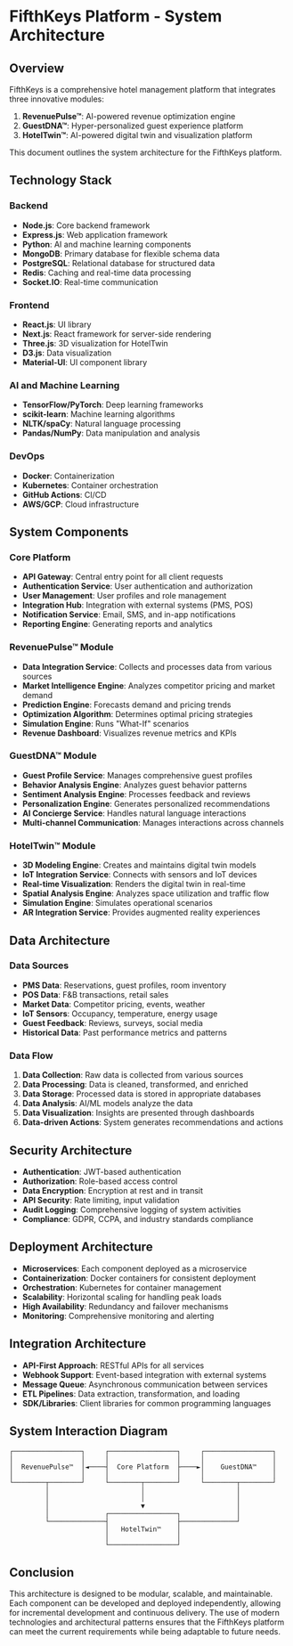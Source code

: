 # FifthKeys Platform - System Architecture

## Overview

FifthKeys is a comprehensive hotel management platform that integrates three innovative modules:

1. **RevenuePulse™**: AI-powered revenue optimization engine
2. **GuestDNA™**: Hyper-personalized guest experience platform
3. **HotelTwin™**: AI-powered digital twin and visualization platform

This document outlines the system architecture for the FifthKeys platform.

## Technology Stack

### Backend
- **Node.js**: Core backend framework
- **Express.js**: Web application framework
- **Python**: AI and machine learning components
- **MongoDB**: Primary database for flexible schema data
- **PostgreSQL**: Relational database for structured data
- **Redis**: Caching and real-time data processing
- **Socket.IO**: Real-time communication

### Frontend
- **React.js**: UI library
- **Next.js**: React framework for server-side rendering
- **Three.js**: 3D visualization for HotelTwin
- **D3.js**: Data visualization
- **Material-UI**: UI component library

### AI and Machine Learning
- **TensorFlow/PyTorch**: Deep learning frameworks
- **scikit-learn**: Machine learning algorithms
- **NLTK/spaCy**: Natural language processing
- **Pandas/NumPy**: Data manipulation and analysis

### DevOps
- **Docker**: Containerization
- **Kubernetes**: Container orchestration
- **GitHub Actions**: CI/CD
- **AWS/GCP**: Cloud infrastructure

## System Components

### Core Platform
- **API Gateway**: Central entry point for all client requests
- **Authentication Service**: User authentication and authorization
- **User Management**: User profiles and role management
- **Integration Hub**: Integration with external systems (PMS, POS)
- **Notification Service**: Email, SMS, and in-app notifications
- **Reporting Engine**: Generating reports and analytics

### RevenuePulse™ Module
- **Data Integration Service**: Collects and processes data from various sources
- **Market Intelligence Engine**: Analyzes competitor pricing and market demand
- **Prediction Engine**: Forecasts demand and pricing trends
- **Optimization Algorithm**: Determines optimal pricing strategies
- **Simulation Engine**: Runs "What-If" scenarios
- **Revenue Dashboard**: Visualizes revenue metrics and KPIs

### GuestDNA™ Module
- **Guest Profile Service**: Manages comprehensive guest profiles
- **Behavior Analysis Engine**: Analyzes guest behavior patterns
- **Sentiment Analysis Engine**: Processes feedback and reviews
- **Personalization Engine**: Generates personalized recommendations
- **AI Concierge Service**: Handles natural language interactions
- **Multi-channel Communication**: Manages interactions across channels

### HotelTwin™ Module
- **3D Modeling Engine**: Creates and maintains digital twin models
- **IoT Integration Service**: Connects with sensors and IoT devices
- **Real-time Visualization**: Renders the digital twin in real-time
- **Spatial Analysis Engine**: Analyzes space utilization and traffic flow
- **Simulation Engine**: Simulates operational scenarios
- **AR Integration Service**: Provides augmented reality experiences

## Data Architecture

### Data Sources
- **PMS Data**: Reservations, guest profiles, room inventory
- **POS Data**: F&B transactions, retail sales
- **Market Data**: Competitor pricing, events, weather
- **IoT Sensors**: Occupancy, temperature, energy usage
- **Guest Feedback**: Reviews, surveys, social media
- **Historical Data**: Past performance metrics and patterns

### Data Flow
1. **Data Collection**: Raw data is collected from various sources
2. **Data Processing**: Data is cleaned, transformed, and enriched
3. **Data Storage**: Processed data is stored in appropriate databases
4. **Data Analysis**: AI/ML models analyze the data
5. **Data Visualization**: Insights are presented through dashboards
6. **Data-driven Actions**: System generates recommendations and actions

## Security Architecture

- **Authentication**: JWT-based authentication
- **Authorization**: Role-based access control
- **Data Encryption**: Encryption at rest and in transit
- **API Security**: Rate limiting, input validation
- **Audit Logging**: Comprehensive logging of system activities
- **Compliance**: GDPR, CCPA, and industry standards compliance

## Deployment Architecture

- **Microservices**: Each component deployed as a microservice
- **Containerization**: Docker containers for consistent deployment
- **Orchestration**: Kubernetes for container management
- **Scalability**: Horizontal scaling for handling peak loads
- **High Availability**: Redundancy and failover mechanisms
- **Monitoring**: Comprehensive monitoring and alerting

## Integration Architecture

- **API-First Approach**: RESTful APIs for all services
- **Webhook Support**: Event-based integration with external systems
- **Message Queue**: Asynchronous communication between services
- **ETL Pipelines**: Data extraction, transformation, and loading
- **SDK/Libraries**: Client libraries for common programming languages

## System Interaction Diagram

```
┌─────────────────┐     ┌─────────────────┐     ┌─────────────────┐
│                 │     │                 │     │                 │
│  RevenuePulse™  │◄────┤  Core Platform  ├────►│    GuestDNA™    │
│                 │     │                 │     │                 │
└────────┬────────┘     └────────┬────────┘     └────────┬────────┘
         │                       │                       │
         │                       │                       │
         │                       ▼                       │
         │              ┌─────────────────┐              │
         └──────────────┤                 ├──────────────┘
                        │   HotelTwin™    │
                        │                 │
                        └─────────────────┘
```

## Conclusion

This architecture is designed to be modular, scalable, and maintainable. Each component can be developed and deployed independently, allowing for incremental development and continuous delivery. The use of modern technologies and architectural patterns ensures that the FifthKeys platform can meet the current requirements while being adaptable to future needs.
